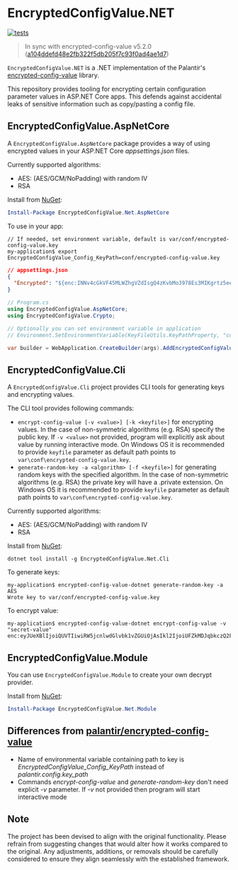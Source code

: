 EncryptedConfigValue.NET
=========================
[![tests](https://github.com/Hau-Hau/EncryptedConfigValue.Net/actions/workflows/workflow-tests.yml/badge.svg)](https://github.com/Hau-Hau/EncryptedConfigValue.Net/actions/workflows/workflow-tests.yml)

> In sync with encrypted-config-value v5.2.0 ([a104ddefd48e2fb322f5db205f7c93f0ad4ae1d7](https://github.com/palantir/encrypted-config-value/tree/a104ddefd48e2fb322f5db205f7c93f0ad4ae1d7))

`EncryptedConfigValue.NET` is a .NET implementation of the Palantir's [encrypted-config-value](https://github.com/palantir/encrypted-config-value)
library.

This repository provides tooling for encrypting certain configuration parameter values in ASP.NET Core apps. This defends against accidental leaks of sensitive information such as copy/pasting a config file.

EncryptedConfigValue.AspNetCore
-----------------------------
A `EncryptedConfigValue.AspNetCore` package provides a way of using encrypted values in your ASP.NET Core _appsettings.json_ files.
 
Currently supported algorithms:
 - AES: (AES/GCM/NoPadding) with random IV
 - RSA

Install from [NuGet](https://www.nuget.org/packages/EncryptedConfigValue.Net.AspNetCore):
```powershell
Install-Package EncryptedConfigValue.Net.AspNetCore  
```

To use in your app:
```console
// If needed, set environment variable, default is var/conf/encrypted-config-value.key
my-application$ export EncryptedConfigValue_Config_KeyPath=conf/encrypted-config-value.key 
```

```json
// appsettings.json
{
  "Encrypted": "${enc:INNv4cGkVF45MLWZhgVZdIsgQ4zKvbMoJ978Es3MIKgrtz5eeTuOCLM1vPbQm97ejz2EK6M=}",
}
```

```csharp
// Program.cs
using EncryptedConfigValue.AspNetCore;
using EncryptedConfigValue.Crypto;

// Optionally you can set environment variable in application
// Environment.SetEnvironmentVariable(KeyFileUtils.KeyPathProperty, "conf/encrypted-config-value.key");

var builder = WebApplication.CreateBuilder(args).AddEncryptedConfigValueProvider();
```

 EncryptedConfigValue.Cli
-----------------------------
A `EncryptedConfigValue.Cli` project provides CLI tools for generating keys and encrypting values.

The CLI tool provides following commands:
 - `encrypt-config-value [-v <value>] [-k <keyfile>]` for encrypting values. In the case of non-symmetric algorithms (e.g. RSA) specify the public key. If `-v <value>` not provided, program will explicitly ask about value by running interactive mode. On Windows OS it is recommended to provide `keyfile` parameter as default path points to `var\conf\encrypted-config-value.key`.
 - `generate-random-key -a <algorithm> [-f <keyfile>]` for generating random keys with the specified algorithm. In the case of non-symmetric algorithms (e.g. RSA) the private key will have a .private extension. On Windows OS it is recommended to provide `keyfile` parameter as default path points to `var\conf\encrypted-config-value.key`.
 
Currently supported algorithms:
 - AES: (AES/GCM/NoPadding) with random IV
 - RSA

Install from [NuGet](https://www.nuget.org/packages/EncryptedConfigValue.Net.Cli):
```console
dotnet tool install -g EncryptedConfigValue.Net.Cli
```

To generate keys:
 ```console
my-application$ encrypted-config-value-dotnet generate-random-key -a AES
Wrote key to var/conf/encrypted-config-value.key
```

To encrypt value:
 ```console
my-application$ encrypted-config-value-dotnet encrypt-config-value -v "secret-value"
enc:eyJUeXBlIjoiQUVTIiwiRW5jcnlwdGlvbk1vZGUiOjAsIkl2IjoiUFZkMDJqbkczQ2FCS2t4MyIsIkNpcGhlclRleHQiOiJMSXMraHNuU0dZUXVVWmc9IiwiVGFnIjoiLzRVeVN0ckpnNjRacGJUdGJRTWEzZz09In0=
```

EncryptedConfigValue.Module
-----------------------------
You can use `EncryptedConfigValue.Module` to create your own decrypt provider.

Install from [NuGet](https://www.nuget.org/packages/EncryptedConfigValue.Net.Module):
```powershell
Install-Package EncryptedConfigValue.Net.Module
```

Differences from [palantir/encrypted-config-value](https://github.com/palantir/encrypted-config-value)
-----------------------------
- Name of environmental variable containing path to key is _EncryptedConfigValue_Config_KeyPath_ instead of _palantir.config.key_path_
- Commands _encrypt-config-value_ and _generate-random-key_ don't need explicit _-v_ parameter. If _-v_ not provided then program will start interactive mode

Note
-----------------------------
The project has been devised to align with the original functionality. Please refrain from suggesting changes that would alter how it works compared to the original. Any adjustments, additions, or removals should be carefully considered to ensure they align seamlessly with the established framework.
